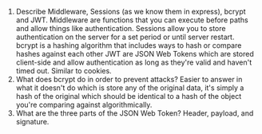 <!-- Answers to the Short Answer Essay Questions go here -->

1.  Describe Middleware, Sessions (as we know them in express), bcrypt and JWT.
    Middleware are functions that you can execute before paths and allow things like authentication.
    Sessions allow you to store authentication on the server for a set period or until server restart.
    bcrypt is a hashing algorithm that includes ways to hash or compare hashes against each other
    JWT are JSON Web Tokens which are stored client-side and allow authentication as long as they're valid and haven't timed out. Similar to cookies.
2.  What does bcrypt do in order to prevent attacks?
    Easier to answer in what it doesn't do which is store any of the original data, it's simply a hash of the original which should be identical to a hash of the object you're comparing against algorithmically.
3.  What are the three parts of the JSON Web Token?
    Header, payload, and signature.
